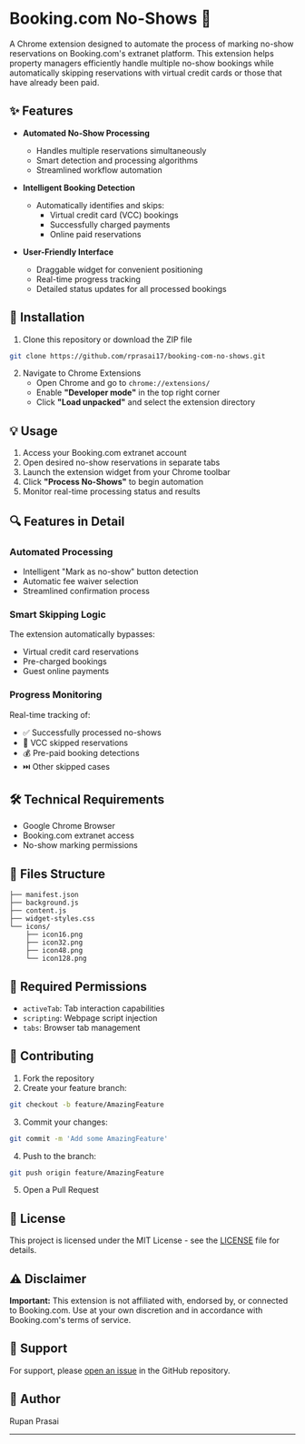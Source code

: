 # Booking.com No-Shows 🏨

A Chrome extension designed to automate the process of marking no-show reservations on Booking.com's extranet platform. This extension helps property managers efficiently handle multiple no-show bookings while automatically skipping reservations with virtual credit cards or those that have already been paid.

## ✨ Features

* **Automated No-Show Processing**
  * Handles multiple reservations simultaneously
  * Smart detection and processing algorithms
  * Streamlined workflow automation

* **Intelligent Booking Detection**
  * Automatically identifies and skips:
    * Virtual credit card (VCC) bookings
    * Successfully charged payments
    * Online paid reservations

* **User-Friendly Interface**
  * Draggable widget for convenient positioning
  * Real-time progress tracking
  * Detailed status updates for all processed bookings

## 🚀 Installation

1. Clone this repository or download the ZIP file
```bash
git clone https://github.com/rprasai17/booking-com-no-shows.git
```

2. Navigate to Chrome Extensions
   * Open Chrome and go to `chrome://extensions/`
   * Enable **"Developer mode"** in the top right corner
   * Click **"Load unpacked"** and select the extension directory

## 💡 Usage

1. Access your Booking.com extranet account
2. Open desired no-show reservations in separate tabs
3. Launch the extension widget from your Chrome toolbar
4. Click **"Process No-Shows"** to begin automation
5. Monitor real-time processing status and results

## 🔍 Features in Detail

### **Automated Processing**
* Intelligent "Mark as no-show" button detection
* Automatic fee waiver selection
* Streamlined confirmation process

### **Smart Skipping Logic**
The extension automatically bypasses:
* Virtual credit card reservations
* Pre-charged bookings
* Guest online payments

### **Progress Monitoring**
Real-time tracking of:
* ✅ Successfully processed no-shows
* 🔄 VCC skipped reservations
* 💰 Pre-paid booking detections
* ⏭️ Other skipped cases

## 🛠️ Technical Requirements

* Google Chrome Browser
* Booking.com extranet access
* No-show marking permissions

## 📁 Files Structure

```
├── manifest.json
├── background.js
├── content.js
├── widget-styles.css
└── icons/
    ├── icon16.png
    ├── icon32.png
    ├── icon48.png
    └── icon128.png
```

## 🔐 Required Permissions

* `activeTab`: Tab interaction capabilities
* `scripting`: Webpage script injection
* `tabs`: Browser tab management

## 🤝 Contributing

1. Fork the repository
2. Create your feature branch:
```bash
git checkout -b feature/AmazingFeature
```
3. Commit your changes:
```bash
git commit -m 'Add some AmazingFeature'
```
4. Push to the branch:
```bash
git push origin feature/AmazingFeature
```
5. Open a Pull Request

## 📄 License

This project is licensed under the MIT License - see the [LICENSE](LICENSE) file for details.

## ⚠️ Disclaimer

**Important:** This extension is not affiliated with, endorsed by, or connected to Booking.com. Use at your own discretion and in accordance with Booking.com's terms of service.

## 💬 Support

For support, please [open an issue](https://github.com/rprasai17/booking-com-no-shows/issues) in the GitHub repository.

## 👤 Author

Rupan Prasai

---

